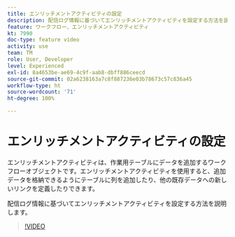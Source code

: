```yaml
---
title: エンリッチメントアクティビティの設定
description: 配信ログ情報に基づいてエンリッチメントアクティビティを設定する方法を説明します。
feature: ワークフロー、エンリッチメントアクティビティ
kt: 7990
doc-type: feature video
activity: use
team: TM
role: User, Developer
level: Experienced
exl-id: 8a4653be-ae69-4c9f-aab8-dbff886ceecd
source-git-commit: 02a6238163a7c8f887236e03b78673c57c836a45
workflow-type: ht
source-wordcount: '71'
ht-degree: 100%

---
```


# エンリッチメントアクティビティの設定

エンリッチメントアクティビティは、作業用テーブルにデータを追加するワークフローオブジェクトです。エンリッチメントアクティビティを使用すると、追加データを格納できるようにテーブルに列を追加したり、他の既存データへの新しいリンクを定義したりできます。

配信ログ情報に基づいてエンリッチメントアクティビティを設定する方法を説明します。

>[!VIDEO](https://video.tv.adobe.com/v/25193?quality=12)
